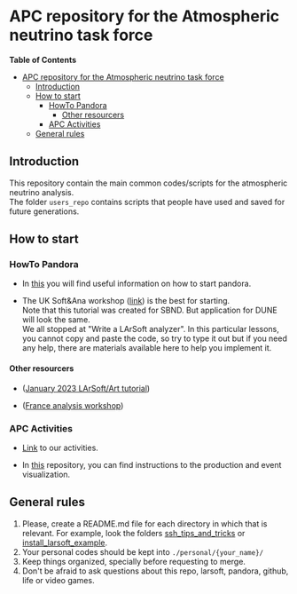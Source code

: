 # APC repository for the Atmospheric neutrino task force

<!-- markdown-toc start - Don't edit this section. Run M-x markdown-toc-refresh-toc -->
**Table of Contents**

- [APC repository for the Atmospheric neutrino task force](#apc-repository-for-the-atmospheric-neutrino-task-force)
    - [Introduction](#introduction)
    - [How to start](#how-to-start)
        - [HowTo Pandora](#howto-pandora)
            - [Other resourcers](#other-resourcers)
        - [APC Activities](#apc-activities)
    - [General rules](#general-rules)

<!-- markdown-toc end -->


## Introduction

This repository contain the main common codes/scripts for the atmospheric neutrino analysis.  
The folder `users_repo` contains scripts that people have used and saved for future generations.  

## How to start

### HowTo Pandora

* In [this](https://docs.google.com/document/d/1F9tFiixJm6HJzYnptZbTODOaIBh2LUuIOQs_1bZshjQ/edit#heading=h.aczyuw2yex2w) you will find useful information on how to start pandora.

* The UK Soft&Ana workshop ([link](https://indico.ph.ed.ac.uk/event/130/timetable/#all.detailed)) is the best for starting.  
Note that this tutorial was created for SBND. But application for DUNE will look the same.  
We all stopped at "Write a LArSoft analyzer". In this particular lessons, you cannot copy and paste the code, so try to type it out but if you need any help, there are materials available here to help you implement it. 

#### Other resourcers

* ([January 2023 LArSoft/Art tutorial](https://indico.fnal.gov/event/57711/))

* ([France analysis workshop](https://indico.in2p3.fr/event/29662/timetable/#20230418))

### APC Activities

* [Link](https://docs.google.com/document/d/1CobHh-KE0DEMoUBn11OSFIwSZOZQ0Rn8gbI9bzDUdxI/edit#) to our activities.
<!-- TODO: Merge the two repos maybe?-->

* In [this](https://gitlab.in2p3.fr/pgranger/atmo_gen) repository, you can find instructions to the production and event visualization.

## General rules

1. Please, create a README.md file for each directory in which that is relevant. For example, look the folders [ssh_tips_and_tricks](./ssh_tipos_and_tricks) or [install_larsoft_example](./install_larsoft_example).
2. Your personal codes should be kept into `./personal/{your_name}/`
3. Keep things organized, specially before requesting to merge.
4. Don't be afraid to ask questions about this repo, larsoft, pandora, github, life or video games.



